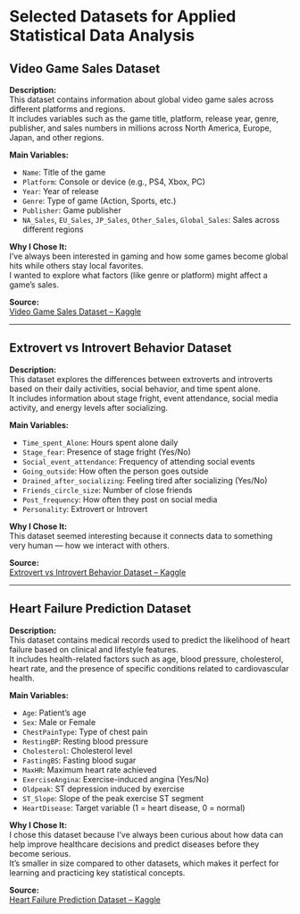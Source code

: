 # Selected Datasets for Applied Statistical Data Analysis

## Video Game Sales Dataset

**Description:**  
This dataset contains information about global video game sales across different platforms and regions.  
It includes variables such as the game title, platform, release year, genre, publisher, and sales numbers in millions across North America, Europe, Japan, and other regions.

**Main Variables:**  
- `Name`: Title of the game  
- `Platform`: Console or device (e.g., PS4, Xbox, PC)  
- `Year`: Year of release  
- `Genre`: Type of game (Action, Sports, etc.)  
- `Publisher`: Game publisher  
- `NA_Sales`, `EU_Sales`, `JP_Sales`, `Other_Sales`, `Global_Sales`: Sales across different regions  

**Why I Chose It:**  
I’ve always been interested in gaming and how some games become global hits while others stay local favorites.  
I wanted to explore what factors (like genre or platform) might affect a game’s sales.  

**Source:**  
[Video Game Sales Dataset – Kaggle](https://www.kaggle.com/datasets/gregorut/videogamesales/data)

---

## Extrovert vs Introvert Behavior Dataset

**Description:**  
This dataset explores the differences between extroverts and introverts based on their daily activities, social behavior, and time spent alone.  
It includes information about stage fright, event attendance, social media activity, and energy levels after socializing.

**Main Variables:**  
- `Time_spent_Alone`: Hours spent alone daily  
- `Stage_fear`: Presence of stage fright (Yes/No)  
- `Social_event_attendance`: Frequency of attending social events  
- `Going_outside`: How often the person goes outside  
- `Drained_after_socializing`: Feeling tired after socializing (Yes/No)  
- `Friends_circle_size`: Number of close friends  
- `Post_frequency`: How often they post on social media  
- `Personality`: Extrovert or Introvert  

**Why I Chose It:**  
This dataset seemed interesting because it connects data to something very human — how we interact with others.  

**Source:**  
[Extrovert vs Introvert Behavior Dataset – Kaggle](https://www.kaggle.com/datasets/rakeshkapilavai/extrovert-vs-introvert-behavior-data)

---

## Heart Failure Prediction Dataset

**Description:**  
This dataset contains medical records used to predict the likelihood of heart failure based on clinical and lifestyle features.  
It includes health-related factors such as age, blood pressure, cholesterol, heart rate, and the presence of specific conditions related to cardiovascular health.

**Main Variables:**  
- `Age`: Patient’s age  
- `Sex`: Male or Female  
- `ChestPainType`: Type of chest pain  
- `RestingBP`: Resting blood pressure  
- `Cholesterol`: Cholesterol level  
- `FastingBS`: Fasting blood sugar  
- `MaxHR`: Maximum heart rate achieved  
- `ExerciseAngina`: Exercise-induced angina (Yes/No)  
- `Oldpeak`: ST depression induced by exercise  
- `ST_Slope`: Slope of the peak exercise ST segment  
- `HeartDisease`: Target variable (1 = heart disease, 0 = normal)  

**Why I Chose It:**  
I chose this dataset because I’ve always been curious about how data can help improve healthcare decisions and predict diseases before they become serious.  
It’s smaller in size compared to other datasets, which makes it perfect for learning and practicing key statistical concepts.

**Source:**  
[Heart Failure Prediction Dataset – Kaggle](https://www.kaggle.com/datasets/fedesoriano/heart-failure-prediction/data)

